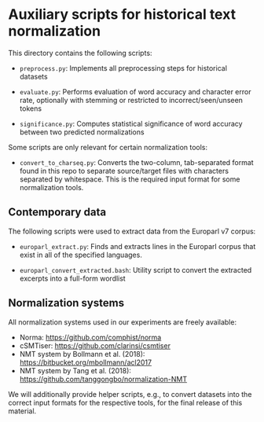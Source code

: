 # Auxiliary scripts for historical text normalization

This directory contains the following scripts:

- `preprocess.py`:
  Implements all preprocessing steps for historical datasets

- `evaluate.py`:
  Performs evaluation of word accuracy and character error rate,
  optionally with stemming or restricted to incorrect/seen/unseen tokens

- `significance.py`:
  Computes statistical significance of word accuracy between two
  predicted normalizations

Some scripts are only relevant for certain normalization tools:

- `convert_to_charseq.py`: Converts the two-column, tab-separated format found
  in this repo to separate source/target files with characters separated by
  whitespace.  This is the required input format for some normalization tools.


## Contemporary data

The following scripts were used to extract data from the Europarl v7 corpus:

- `europarl_extract.py`:
  Finds and extracts lines in the Europarl corpus that exist in all of the
  specified languages.

- `europarl_convert_extracted.bash`:
  Utility script to convert the extracted excerpts into a full-form wordlist


## Normalization systems

All normalization systems used in our experiments are freely available:

- Norma: https://github.com/comphist/norma
- cSMTiser: https://github.com/clarinsi/csmtiser
- NMT system by Bollmann et al. (2018): https://bitbucket.org/mbollmann/acl2017
- NMT system by Tang et al. (2018): https://github.com/tanggongbo/normalization-NMT

We will additionally provide helper scripts, e.g., to convert datasets into the
correct input formats for the respective tools, for the final release of this
material.
